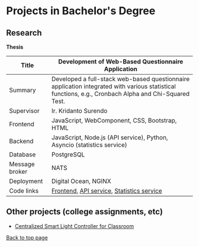 # Projects in Bachelor's Degree
## Research
**Thesis**

Title           | Development of Web-Based Questionnaire Application
-----           | -----------------
Summary         | Developed a full-stack web-based questionnaire application integrated with various statistical functions, e.g., Cronbach Alpha and Chi-Squared Test.
Supervisor      | Ir. Kridanto Surendo
Frontend        | JavaScript, WebComponent, CSS, Bootstrap, HTML
Backend         | JavaScript, Node.js (API service), Python, Asyncio (statistics service)
Database        | PostgreSQL
Message broker  | NATS
Deployment      | Digital Ocean, NGINX
Code links      | [Frontend](https://github.com/nicholausdy/Digitrans-FE-WebComponent), [API service](https://github.com/nicholausdy/DigitransMVC), [Statistics service](https://github.com/nicholausdy/DigitransPythonWorker)

## Other projects (college assignments, etc)
- [Centralized Smart Light Controller for Classroom](https://github.com/nicholausdy/CSLC)

[Back to top page](./README.md)
